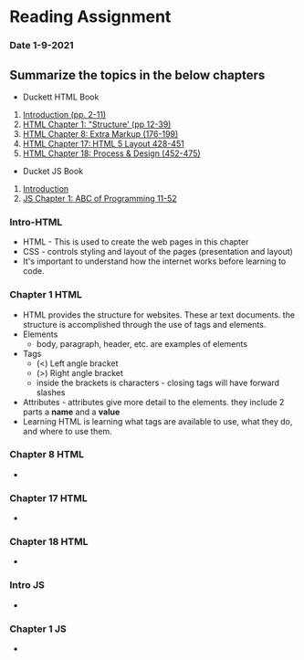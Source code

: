 # Reading Assignment
### Date 1-9-2021
 
## Summarize the topics in the below chapters
- Duckett HTML Book
1. [Introduction (pp. 2-11)](#intro-html)
1. [HTML Chapter 1: "Structure' (pp 12-39)](#chapter-1-html)
1. [HTML Chapter 8: Extra Markup (176-199)](#chapter-8-html)
1. [HTML Chapter 17: HTML 5 Layout 428-451](#chapter-17-html)
1. [HTML Chapter 18: Process & Design (452-475)](#chapter18-html)

- Ducket JS Book
1. [Introduction](#intro-js)
1. [JS Chapter 1: ABC of Programming 11-52](chapter-1-js)

### Intro-HTML
- HTML - This is used to create the web pages in this chapter
- CSS - controls styling and layout of the pages (presentation and layout)
- It's important to understand how the internet works before learning to code.
### Chapter 1 HTML
- HTML provides the structure for websites. These ar  text documents. the structure is accomplished through the use of tags and elements.
- Elements
    - body, paragraph, header, etc. are examples of elements
- Tags
    - (<) Left angle bracket
    - (>) Right angle bracket
    - inside the brackets is characters - closing tags will have forward slashes
- Attributes - attributes give more detail to the elements. they include 2 parts a **name** and a **value**
- Learning HTML is learning what tags are available to use, what they do, and where to use them.
### Chapter 8 HTML
-
### Chapter 17 HTML
-
### Chapter 18 HTML
-

### Intro JS
-
### Chapter 1 JS
-